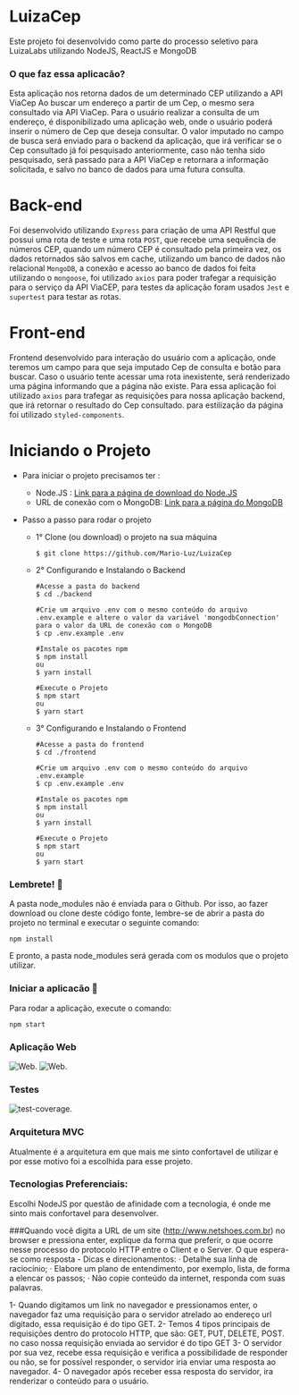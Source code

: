 # LuizaCep 
Este projeto foi desenvolvido como parte do processo seletivo para LuizaLabs utilizando NodeJS, ReactJS e MongoDB
  
### O que faz essa aplicacão?
Esta aplicação nos retorna dados de um determinado CEP utilizando a API ViaCep
Ao buscar um endereço a partir de um Cep, o mesmo sera consultado via API ViaCep.
Para o usuário realizar a consulta de um endereço, é disponibilizado uma aplicação web, onde o usuário poderá inserir o número de Cep que deseja consultar.
O valor imputado no campo de busca será enviado para o backend da aplicação, que irá verificar se o Cep consultado já foi pesquisado anteriormente, caso não tenha sido pesquisado, será passado para a API ViaCep e retornara a informação solicitada, e salvo no banco de dados para uma futura consulta.

# Back-end
Foi desenvolvido utilizando ``Express`` para criação de uma API Restful que possui uma rota de teste e uma rota ``POST``, que  recebe uma sequência de números CEP, quando um número CEP é consultado pela primeira vez, os dados retornados são salvos em cache, utilizando um banco de dados não relacional ``MongoDB``, a conexão e acesso ao banco de dados foi feita utilizando o ``mongoose``, foi utilizado ``axios`` para poder trafegar a requisição para o serviço da API ViaCEP, para testes da aplicação foram usados ``Jest`` e ``supertest`` para testar as rotas.

# Front-end
Frontend desenvolvido para interação do usuário com a aplicação, onde teremos um campo para que seja imputado Cep de consulta e botão para buscar.
Caso o usuário tente acessar uma rota inexistente, será renderizado uma página informando que a página não existe.
Para essa aplicação foi utilizado ``axios`` para trafegar as requisições para nossa aplicação backend, que irá retornar o resultado do Cep consultado.
para estilização da página foi utilizado ``styled-components``. 


# Iniciando o Projeto
- Para iniciar o projeto precisamos ter :
    - Node.JS : [Link para a página de download do Node.JS](https://nodejs.org/pt-br/download/)
    - URL de conexão com o MongoDB: [Link para a página do MongoDB](https://www.mongodb.com/pt-br)

- Passo a passo para rodar o projeto
    
    - 1° Clone (ou download) o projeto na sua máquina
        ```
        $ git clone https://github.com/Mario-Luz/LuizaCep
        ```
    - 2° Configurando e Instalando o Backend
        ```
        #Acesse a pasta do backend
        $ cd ./backend
        
        #Crie um arquivo .env com o mesmo conteúdo do arquivo .env.example e altere o valor da variável 'mongodbConnection' para o valor da URL de conexão com o MongoDB
        $ cp .env.example .env

        #Instale os pacotes npm
        $ npm install
        ou
        $ yarn install
        
        #Execute o Projeto
        $ npm start
        ou
        $ yarn start
        ```
    - 3° Configurando e Instalando o Frontend
        ```
        #Acesse a pasta do frontend
        $ cd ./frontend
        
        #Crie um arquivo .env com o mesmo conteúdo do arquivo .env.example
        $ cp .env.example .env
        
        #Instale os pacotes npm
        $ npm install
        ou
        $ yarn install
        
        #Execute o Projeto
        $ npm start
        ou
        $ yarn start
        ```

### Lembrete! :thought_balloon:
A pasta node_modules não é enviada para o Github. Por isso, ao fazer download ou clone deste código fonte, lembre-se de abrir a pasta do projeto no terminal e executar o seguinte comando:

```console
npm install
```

E pronto, a pasta node_modules será gerada com os modulos que o projeto utilizar.


### Iniciar a aplicacão :checkered_flag:

Para rodar a aplicação, execute o comando: <br>
```console
npm start
```
### Aplicação Web
![Web](https://i.ibb.co/H7pJZSK/web2.jpg).
![Web](https://i.ibb.co/cNYB7gm/web1.jpg).

### Testes
![test-coverage](https://i.ibb.co/s6V1XDY/teste2.jpg).

### Arquitetura MVC
Atualmente é a arquitetura em que mais me sinto confortavel de utilizar e por esse motivo foi a escolhida para esse projeto.

### Tecnologias Preferenciais:
Escolhi NodeJS por questão de afinidade com a tecnologia, é onde me sinto mais confortavel para desenvolver.

###Quando você digita a URL de um site (http://www.netshoes.com.br) no browser e pressiona enter, explique da forma que preferir, o que ocorre nesse processo do protocolo HTTP entre o Client e o Server.
    O que espera-se como resposta - Dicas e direcionamentos:
    · Detalhe sua linha de raciocínio;
    · Elabore um plano de entendimento, por exemplo, lista, de forma a elencar os passos;
    · Não copie conteúdo da internet, responda com suas palavras.

1- Quando digitamos um link no navegador e pressionamos enter, o navegador faz uma requisição para o servidor atrelado ao endereço url digitado, essa requisição é do tipo GET. 
2- Temos 4 tipos principais de requisições dentro do protocolo HTTP, que são: GET, PUT, DELETE, POST. no caso nossa requisição enviada ao servidor é do tipo GET 
3- O servidor por sua vez, recebe essa requisição e verifica a possibilidade de responder ou não, se for possível responder, o servidor iria enviar uma resposta ao navegador.
4- O navegador após receber essa resposta do servidor, ira renderizar o conteúdo para o usuário.
